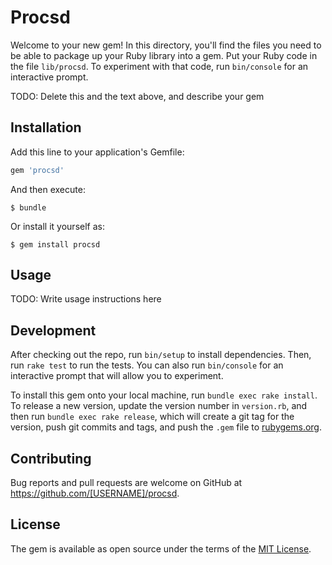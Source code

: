 # Procsd

Welcome to your new gem! In this directory, you'll find the files you need to be able to package up your Ruby library into a gem. Put your Ruby code in the file `lib/procsd`. To experiment with that code, run `bin/console` for an interactive prompt.

TODO: Delete this and the text above, and describe your gem

## Installation

Add this line to your application's Gemfile:

```ruby
gem 'procsd'
```

And then execute:

    $ bundle

Or install it yourself as:

    $ gem install procsd

## Usage

TODO: Write usage instructions here

## Development

After checking out the repo, run `bin/setup` to install dependencies. Then, run `rake test` to run the tests. You can also run `bin/console` for an interactive prompt that will allow you to experiment.

To install this gem onto your local machine, run `bundle exec rake install`. To release a new version, update the version number in `version.rb`, and then run `bundle exec rake release`, which will create a git tag for the version, push git commits and tags, and push the `.gem` file to [rubygems.org](https://rubygems.org).

## Contributing

Bug reports and pull requests are welcome on GitHub at https://github.com/[USERNAME]/procsd.

## License

The gem is available as open source under the terms of the [MIT License](https://opensource.org/licenses/MIT).
